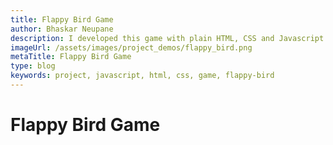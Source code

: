 ```yaml
---
title: Flappy Bird Game
author: Bhaskar Neupane
description: I developed this game with plain HTML, CSS and Javascript in a single day during my internship in Leapfrog Technology. As I have never worked on making games, it was a difficult task. But like everything else, if you give it a try you can accomplish that without any issue
imageUrl: /assets/images/project_demos/flappy_bird.png
metaTitle: Flappy Bird Game
type: blog
keywords: project, javascript, html, css, game, flappy-bird
---
```

# Flappy Bird Game